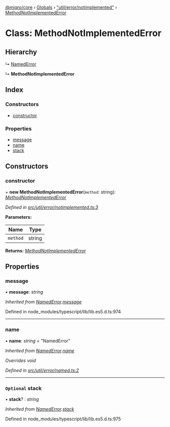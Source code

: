 [@miqro/core](../README.md) › [Globals](../globals.md) › ["util/error/notimplemented"](../modules/_util_error_notimplemented_.md) › [MethodNotImplementedError](_util_error_notimplemented_.methodnotimplementederror.md)

# Class: MethodNotImplementedError

## Hierarchy

  ↳ [NamedError](_util_error_named_.namederror.md)

  ↳ **MethodNotImplementedError**

## Index

### Constructors

* [constructor](_util_error_notimplemented_.methodnotimplementederror.md#constructor)

### Properties

* [message](_util_error_notimplemented_.methodnotimplementederror.md#message)
* [name](_util_error_notimplemented_.methodnotimplementederror.md#name)
* [stack](_util_error_notimplemented_.methodnotimplementederror.md#optional-stack)

## Constructors

###  constructor

\+ **new MethodNotImplementedError**(`method`: string): *[MethodNotImplementedError](_util_error_notimplemented_.methodnotimplementederror.md)*

*Defined in [src/util/error/notimplemented.ts:3](https://github.com/claukers/miqro-core/blob/f2fd61b/src/util/error/notimplemented.ts#L3)*

**Parameters:**

Name | Type |
------ | ------ |
`method` | string |

**Returns:** *[MethodNotImplementedError](_util_error_notimplemented_.methodnotimplementederror.md)*

## Properties

###  message

• **message**: *string*

*Inherited from [NamedError](_util_error_named_.namederror.md).[message](_util_error_named_.namederror.md#message)*

Defined in node_modules/typescript/lib/lib.es5.d.ts:974

___

###  name

• **name**: *string* = "NamedError"

*Inherited from [NamedError](_util_error_named_.namederror.md).[name](_util_error_named_.namederror.md#name)*

*Overrides void*

*Defined in [src/util/error/named.ts:2](https://github.com/claukers/miqro-core/blob/f2fd61b/src/util/error/named.ts#L2)*

___

### `Optional` stack

• **stack**? : *string*

*Inherited from [NamedError](_util_error_named_.namederror.md).[stack](_util_error_named_.namederror.md#optional-stack)*

Defined in node_modules/typescript/lib/lib.es5.d.ts:975
